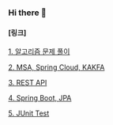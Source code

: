 ### Hi there 👋

<h4>[링크]</h4>

[1. 알고리즘 문제 풀이](https://github.com/tmkim1/CodingTest)

[2. MSA, Spring Cloud, KAKFA](https://maroon-machine-cb6.notion.site/Spring-Cloud-Study-9d445dbd1c744667aa0a2e65c5619783)

[3. REST API](https://github.com/tmkim1/restful-web-service) 

[4. Spring Boot, JPA](https://github.com/tmkim1/jpashop)

[5. JUnit Test](https://github.com/tmkim1/JUnitTest)


<!--
**tmkim1/tmkim1** is a ✨ _special_ ✨ repository because its `README.md` (this file) appears on your GitHub profile.

Here are some ideas to get you started:

- 🔭 I’m currently working on ...
- 🌱 I’m currently learning ...
- 👯 I’m looking to collaborate on ...
- 🤔 I’m looking for help with ...
- 💬 Ask me about ...
- 📫 How to reach me: ...
- 😄 Pronouns: ...
- ⚡ Fun fact: ...
-->

